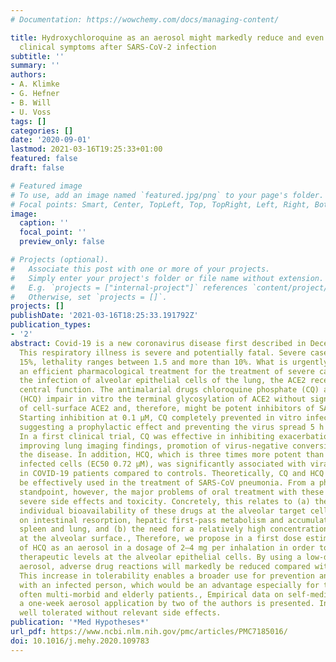 ```yaml
---
# Documentation: https://wowchemy.com/docs/managing-content/

title: Hydroxychloroquine as an aerosol might markedly reduce and even prevent severe
  clinical symptoms after SARS-CoV-2 infection
subtitle: ''
summary: ''
authors:
- A. Klimke
- G. Hefner
- B. Will
- U. Voss
tags: []
categories: []
date: '2020-09-01'
lastmod: 2021-03-16T19:25:33+01:00
featured: false
draft: false

# Featured image
# To use, add an image named `featured.jpg/png` to your page's folder.
# Focal points: Smart, Center, TopLeft, Top, TopRight, Left, Right, BottomLeft, Bottom, BottomRight.
image:
  caption: ''
  focal_point: ''
  preview_only: false

# Projects (optional).
#   Associate this post with one or more of your projects.
#   Simply enter your project's folder or file name without extension.
#   E.g. `projects = ["internal-project"]` references `content/project/deep-learning/index.md`.
#   Otherwise, set `projects = []`.
projects: []
publishDate: '2021-03-16T18:25:33.191792Z'
publication_types:
- '2'
abstract: Covid-19 is a new coronavirus disease first described in December 2019.
  This respiratory illness is severe and potentially fatal. Severe cases make up to
  15%, lethality ranges between 1.5 and more than 10%. What is urgently needed is
  an efficient pharmacological treatment for the treatment of severe cases. During
  the infection of alveolar epithelial cells of the lung, the ACE2 receptor has a
  central function. The antimalarial drugs chloroquine phosphate (CQ) and hydroxychloroquine
  (HCQ) impair in vitro the terminal glycosylation of ACE2 without significant change
  of cell-surface ACE2 and, therefore, might be potent inhibitors of SARS-CoV-2 infections.
  Starting inhibition at 0.1 µM, CQ completely prevented in vitro infections at 10 µM,
  suggesting a prophylactic effect and preventing the virus spread 5 h after infection.
  In a first clinical trial, CQ was effective in inhibiting exacerbation of pneumonia,
  improving lung imaging findings, promotion of virus-negative conversion, and shortening
  the disease. In addition, HCQ, which is three times more potent than CQ in SARS-CoV-2
  infected cells (EC50 0.72 µM), was significantly associated with viral load reduction/disappearance
  in COVID-19 patients compared to controls. Theoretically, CQ and HCQ could thus
  be effectively used in the treatment of SARS-CoV pneumonia. From a pharmacological
  standpoint, however, the major problems of oral treatment with these drugs are possible
  severe side effects and toxicity. Concretely, this relates to (a) the inconsistent
  individual bioavailability of these drugs at the alveolar target cells, depending
  on intestinal resorption, hepatic first-pass metabolism and accumulation in liver,
  spleen and lung, and (b) the need for a relatively high concentration of 1–5 µM
  at the alveolar surface., Therefore, we propose in a first dose estimation the use
  of HCQ as an aerosol in a dosage of 2–4 mg per inhalation in order to reach sufficient
  therapeutic levels at the alveolar epithelial cells. By using a low-dose non-systemic
  aerosol, adverse drug reactions will markedly be reduced compared with oral application.
  This increase in tolerability enables a broader use for prevention and after contact
  with an infected person, which would be an advantage especially for the high-risk,
  often multi-morbid and elderly patients., Empirical data on self-medication with
  a one-week aerosol application by two of the authors is presented. Inhalation was
  well tolerated without relevant side effects.
publication: '*Med Hypotheses*'
url_pdf: https://www.ncbi.nlm.nih.gov/pmc/articles/PMC7185016/
doi: 10.1016/j.mehy.2020.109783
---
```

